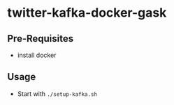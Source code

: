 # twitter-kafka-docker-gask


## Pre-Requisites

- install docker


## Usage

- Start with ```./setup-kafka.sh```
